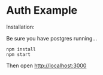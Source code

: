 # Auth Example

Installation:

Be sure you have postgres running...

```
npm install
npm start
```

Then open [http://localhost:3000](http://localhost:3000)
